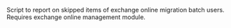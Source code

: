 Script to report on skipped items of exchange online migration batch users. Requires exchange online management module.
